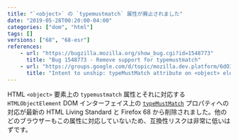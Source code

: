 ```yaml
---
title: "`<object>` の `typemustmatch` 属性が廃止されました"
date: "2019-05-28T00:20:00-04:00"
categories: ["dom", "html"]
tags: []
versions: ["68", "68-esr"]
references:
    - url: "https://bugzilla.mozilla.org/show_bug.cgi?id=1548773"
      title: "Bug 1548773 - Remove support for typemustmatch"
    - url: "https://groups.google.com/d/topic/mozilla.dev.platform/6dOIeUcHY6g/discussion"
      title: "Intent to unship: typeMustMatch attribute on <object> elements"
---
```

HTML `<object>` 要素上の `typemustmatch` 属性とそれに対応する `HTMLObjectElement` DOM インターフェイス上の [`typeMustMatch`](https://developer.mozilla.org/docs/Web/API/HTMLObjectElement/typeMustMatch) プロパティへの対応が最新の HTML Living Standard と Firefox 68 から削除されました。他のどのブラウザーもこの属性に対応していないため、互換性リスクは非常に低いはずです。
